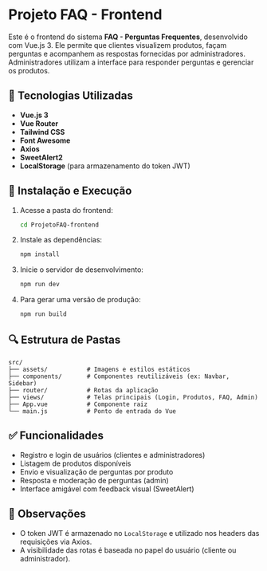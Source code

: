 # Projeto FAQ - Frontend

Este é o frontend do sistema **FAQ - Perguntas Frequentes**, desenvolvido com Vue.js 3. Ele permite que clientes visualizem produtos, façam perguntas e acompanhem as respostas fornecidas por administradores. Administradores utilizam a interface para responder perguntas e gerenciar os produtos.

## 🧰 Tecnologias Utilizadas

- **Vue.js 3**
- **Vue Router**
- **Tailwind CSS**
- **Font Awesome**
- **Axios**
- **SweetAlert2**
- **LocalStorage** (para armazenamento do token JWT)

## 🔧 Instalação e Execução

1. Acesse a pasta do frontend:
   ```bash
   cd ProjetoFAQ-frontend
   ```

2. Instale as dependências:
   ```bash
   npm install
   ```

3. Inicie o servidor de desenvolvimento:
   ```bash
   npm run dev
   ```

4. Para gerar uma versão de produção:
   ```bash
   npm run build
   ```

## 🔍 Estrutura de Pastas

```
src/
├── assets/           # Imagens e estilos estáticos
├── components/       # Componentes reutilizáveis (ex: Navbar, Sidebar)
├── router/           # Rotas da aplicação
├── views/            # Telas principais (Login, Produtos, FAQ, Admin)
├── App.vue           # Componente raiz
└── main.js           # Ponto de entrada do Vue
```

## ✅ Funcionalidades

- Registro e login de usuários (clientes e administradores)
- Listagem de produtos disponíveis
- Envio e visualização de perguntas por produto
- Resposta e moderação de perguntas (admin)
- Interface amigável com feedback visual (SweetAlert)

## 📌 Observações

- O token JWT é armazenado no `LocalStorage` e utilizado nos headers das requisições via Axios.
- A visibilidade das rotas é baseada no papel do usuário (cliente ou administrador).
